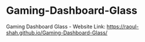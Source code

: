# Gaming-Dashboard-Glass
Gaming Dashboard Glass - Website
Link: https://raoul-shah.github.io/Gaming-Dashboard-Glass/
